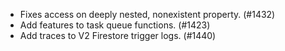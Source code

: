 - Fixes access on deeply nested, nonexistent property. (#1432)
- Add features to task queue functions. (#1423)
- Add traces to V2 Firestore trigger logs. (#1440)
